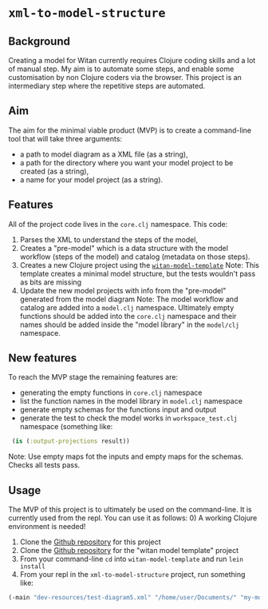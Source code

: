 # `xml-to-model-structure`

## Background
Creating a model for Witan currently requires Clojure coding skills and a lot of manual step.
My aim is to automate some steps, and enable some customisation by non Clojure coders via the browser.
This project is an intermediary step where the repetitive steps are automated.

## Aim
The aim for the minimal viable product (MVP) is to create a command-line tool that will take three arguments:
* a path to model diagram as a XML file (as a string),
* a path for the directory where you want your model project to be created (as a string),
* a name for your model project (as a string).

## Features
All of the project code lives in the `core.clj` namespace.
This code:
1) Parses the XML to understand the steps of the model,
2) Creates a "pre-model" which is a data structure with the model workflow (steps of the model) and catalog (metadata on those steps).
3) Creates a new Clojure project using the [`witan-model-template`](https://github.com/MastodonC/witan-model-template)
Note: This template creates a minimal model structure, but the tests wouldn't pass as bits are missing
4) Update the new model projects with info from the "pre-model" generated from the model diagram
Note: The model workflow and catalog are added into a `model.clj` namespace. Ultimately empty functions should be added into the `core.clj` namespace and their names should be added inside the "model library" in the `model/clj` namespace.

## New features
To reach the MVP stage the remaining features are:
* generating the empty functions in `core.clj` namespace
* list the function names in the model library in `model.clj` namespace
* generate empty schemas for the functions input and output
* generate the test to check the model works in `workspace_test.clj` namespace (something like:
```Clojure
 (is (:output-projections result))
```
Note: Use empty maps fot the inputs and empty maps for the schemas. Checks all tests pass.

## Usage
The MVP of this project is to ultimately be used on the command-line.
It is currently used from the repl.
You can use it as follows:
0) A working Clojure environment is needed!
1) Clone the [Github repository](https://github.com/MastodonC/xml-to-model-structure) for this project
2) Clone the [Github repository](https://github.com/MastodonC/witan-model-template) for the "witan model template" project
3) From your command-line `cd` into `witan-model-template` and run `lein install`
4) From your repl in the `xml-to-model-structure` project, run something like:
```Clojure
(-main "dev-resources/test-diagram5.xml" "/home/user/Documents/" "my-model")
```
